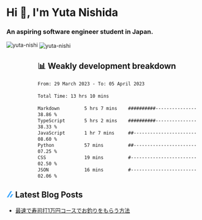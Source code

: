 <h1 align="left">Hi 👋, I'm Yuta Nishida</h1>
<h3 align="left">An aspiring software engineer student in Japan.</h3>



<p><img align="left" height="180px" src="https://github-readme-stats.vercel.app/api/top-langs?username=yuta-nishi&show_icons=true&locale=en&layout=compact&theme=onedark" alt="yuta-nishi" /></p>

<p>&nbsp;<img align="center" height="180px" src="https://github-readme-stats.vercel.app/api?username=yuta-nishi&show_icons=true&locale=en&theme=onedark" alt="yuta-nishi" /></p>

## 📊 Weakly development breakdown
<!--START_SECTION:waka-->

```text
From: 29 March 2023 - To: 05 April 2023

Total Time: 13 hrs 10 mins

Markdown         5 hrs 7 mins    ##########---------------   38.86 %
TypeScript       5 hrs 2 mins    ##########---------------   38.33 %
JavaScript       1 hr 7 mins     ##-----------------------   08.60 %
Python           57 mins         ##-----------------------   07.25 %
CSS              19 mins         #------------------------   02.50 %
JSON             16 mins         #------------------------   02.06 %
```

<!--END_SECTION:waka-->
## ![zenn](./icon/zenn.png) Latest Blog Posts
<!-- BLOG-POST-LIST:START -->
- [最速で寿司打1万円コースでお釣りをもらう方法](https://zenn.dev/kakifl/articles/touch-typing)
<!-- BLOG-POST-LIST:END -->

